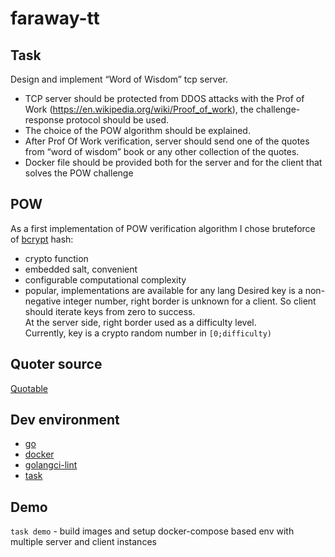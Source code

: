 # faraway-tt

## Task

Design and implement “Word of Wisdom” tcp server.
* TCP server should be protected from DDOS attacks with the Prof of Work (https://en.wikipedia.org/wiki/Proof_of_work), the challenge-response protocol should be used.
* The choice of the POW algorithm should be explained.
* After Prof Of Work verification, server should send one of the quotes from “word of wisdom” book or any other collection of the quotes.
* Docker file should be provided both for the server and for the client that solves the POW challenge

## POW

As a first implementation of POW verification algorithm I chose bruteforce of [bcrypt](https://en.wikipedia.org/wiki/Bcrypt) hash:
* crypto function
* embedded salt, convenient
* configurable computational complexity
* popular, implementations are available for any lang
Desired key is a non-negative integer number, right border is unknown for a client. So client should iterate keys from zero to success.  
At the server side, right border used as a difficulty level.  
Currently, key is a crypto random number in `[0;difficulty)`

## Quoter source

[Quotable](https://github.com/lukePeavey/quotable)

## Dev environment

* [go](https://go.dev/)
* [docker](https://www.docker.com/)
* [golangci-lint](https://golangci-lint.run/)
* [task](https://taskfile.dev/)

## Demo

`task demo` - build images and setup docker-compose based env with multiple server and client instances